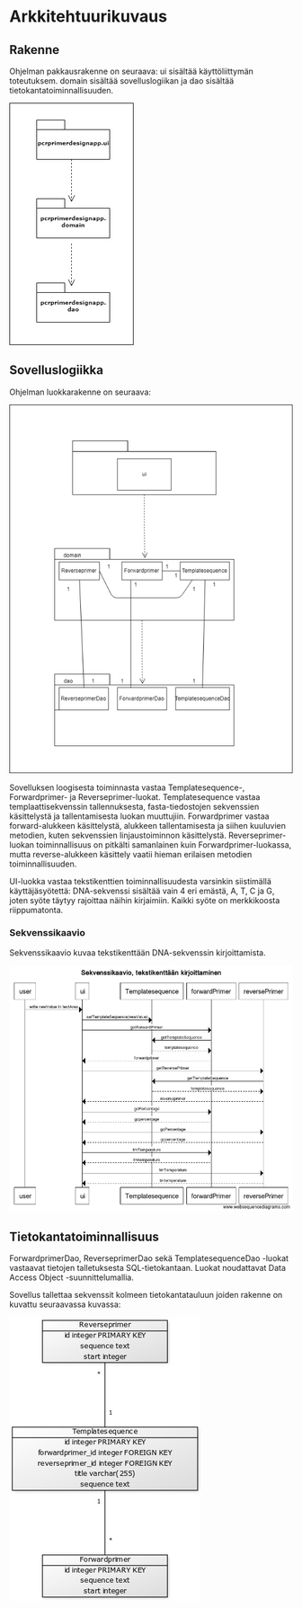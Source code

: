 # Arkkitehtuurikuvaus

## Rakenne

Ohjelman pakkausrakenne on seuraava: ui sisältää käyttöliittymän toteutuksem. domain sisältää sovelluslogiikan ja dao sisältää tietokantatoiminnallisuuden.

<img src="https://github.com/Karttune/otm-harjoitustyo/blob/master/dokumentaatio/pakkausrakenne.jpg">

## Sovelluslogiikka
Ohjelman luokkarakenne on seuraava:

<img src="https://github.com/Karttune/otm-harjoitustyo/blob/master/dokumentaatio/luokkajapakkauskaavio.png">

Sovelluksen loogisesta toiminnasta vastaa Templatesequence-, Forwardprimer- ja Reverseprimer-luokat. 
Templatesequence vastaa templaattisekvenssin tallennuksesta, fasta-tiedostojen sekvenssien käsittelystä ja tallentamisesta luokan muuttujiin. 
Forwardprimer vastaa forward-alukkeen käsittelystä, alukkeen tallentamisesta ja siihen kuuluvien metodien, kuten sekvenssien linjaustoiminnon käsittelystä.
Reverseprimer-luokan toiminnallisuus on pitkälti samanlainen kuin Forwardprimer-luokassa, mutta reverse-alukkeen käsittely vaatii hieman erilaisen metodien toiminnallisuuden.

UI-luokka vastaa tekstikenttien toiminnallisuudesta varsinkin siistimällä käyttäjäsyötettä: DNA-sekvenssi sisältää vain 4 eri emästä, A, T, C ja G, joten syöte täytyy rajoittaa näihin kirjaimiin. Kaikki syöte on merkkikoosta riippumatonta.

### Sekvenssikaavio

Sekvenssikaavio kuvaa tekstikenttään DNA-sekvenssin kirjoittamista.

<img src="https://github.com/Karttune/otm-harjoitustyo/blob/master/dokumentaatio/Sekvenssikaavio.png">

## Tietokantatoiminnallisuus

ForwardprimerDao, ReverseprimerDao sekä TemplatesequenceDao -luokat vastaavat tietojen talletuksesta SQL-tietokantaan. Luokat noudattavat Data Access Object -suunnittelumallia. 

Sovellus tallettaa sekvenssit kolmeen tietokantatauluun joiden rakenne on kuvattu seuraavassa kuvassa:

<img src="https://github.com/Karttune/otm-harjoitustyo/blob/master/dokumentaatio/tietokantakaavio.jpg">
